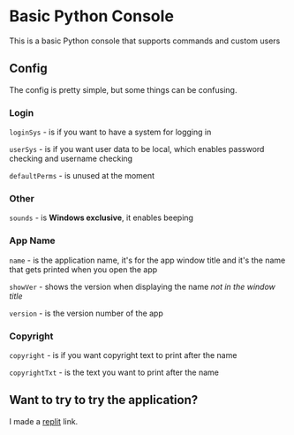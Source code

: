 # Basic Python Console
This is a basic Python console that supports commands and custom users

## Config
The config is pretty simple, but some things can be confusing.

### Login

`loginSys` - is if you want to have a system for logging in

`userSys` - is if you want user data to be local, which enables password checking and username checking

`defaultPerms` - is unused at the moment

### Other

`sounds` - is **Windows exclusive**, it enables beeping

### App Name

`name` - is the application name, it's for the app window title and it's the name that gets printed when you open the app

`showVer` - shows the version when displaying the name *not in the window title*

`version` - is the version number of the app

### Copyright

`copyright` - is if you want copyright text to print after the name

`copyrightTxt` - is the text you want to print after the name


## Want to try to try the application?
I made a [replit](https://replit.com/@Cheese-Curd/Basic-Python-Console-1?v=1) link.
